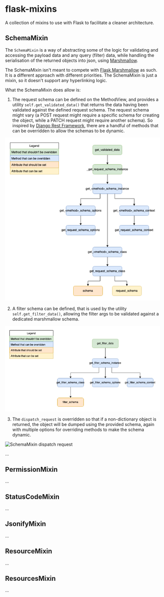 # flask-mixins
A collection of mixins to use with Flask to facilitate a cleaner architecture.

## SchemaMixin
The `SchemaMixin` is a way of abstracting some of the logic for validating and accessing the payload data and any query (filter) data, while handling the serialisation of the returned objects into json, using [Marshmallow](https://github.com/marshmallow-code/marshmallow).

The SchemaMixin isn't meant to compete with [Flask Marshmallow](https://flask-marshmallow.readthedocs.io/en/latest/) as such. It is a different approach with different priorities. The SchemaMixin is just a mixin, so it doesn't support any hyperlinking logic.

What the SchemaMixin does allow is:
1) The request schema can be defined on the MethodView, and provides a utility `self.get_validated_data()` that returns the data having been validated against the defined request schema. The request schema might vary (a POST request might require a specific schema for creating the object, while a PATCH request might require another schema). So inspired by [Django Rest Framework](https://www.django-rest-framework.org/), there are a handful of methods that can be overridden to allow the schemas to be dynamic.

![SchemaMixin validated data](./docs/diagrams/schema-mixins-validated-data.png)

2) A filter schema can be defined, that is used by the utility `self.get_filter_data()`, allowing the filter args to be validated against a dedicated marshmallow schema.

![SchemaMixin filter data](./docs/diagrams/schema-mixins-filter-data.png)

3) The `dispatch_request` is overridden so that if a non-dictionary object is returned, the object will be dumped using the provided schema, again with multiple options for overriding methods to make the schema dynamic.

![SchemaMixin dispatch request](./docs/diagrams/schemas-mixin-dispatch.png)

...

## PermissionMixin
...

## StatusCodeMixin
...

## JsonifyMixin
...

## ResourceMixin
...

## ResourcesMixin
...
